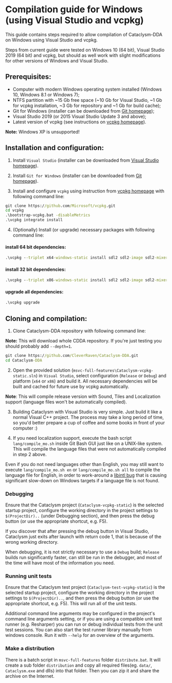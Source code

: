 # Compilation guide for Windows (using Visual Studio and vcpkg)

This guide contains steps required to allow compilation of Cataclysm-DDA on Windows using Visual Studio and vcpkg.

Steps from current guide were tested on Windows 10 (64 bit), Visual Studio 2019 (64 bit) and vcpkg, but should as well work with slight modifications for other versions of Windows and Visual Studio.

## Prerequisites:

* Computer with modern Windows operating system installed (Windows 10, Windows 8.1 or Windows 7);
* NTFS partition with ~15 Gb free space (~10 Gb for Visual Studio, ~1 Gb for vcpkg installation, ~3 Gb for repository and ~1 Gb for build cache);
* Git for Windows (installer can be downloaded from [Git homepage](https://git-scm.com/));
* Visual Studio 2019 (or 2015 Visual Studio Update 3 and above);
* Latest version of vcpkg (see instructions on [vcpkg homepage](https://github.com/Microsoft/vcpkg)).

**Note:** Windows XP is unsupported!

## Installation and configuration:

1. Install `Visual Studio` (installer can be downloaded from [Visual Studio homepage](https://visualstudio.microsoft.com/)).

2. Install `Git for Windows` (installer can be downloaded from [Git homepage](https://git-scm.com/)).

3. Install and configure `vcpkg` using instruction from [vcpkg homepage](https://github.com/Microsoft/vcpkg/blob/master/README.md#quick-start) with following command line:

```cmd
git clone https://github.com/Microsoft/vcpkg.git
cd vcpkg
.\bootstrap-vcpkg.bat -disableMetrics
.\vcpkg integrate install
```

4. (Optionally) Install (or upgrade) necessary packages with following command line:

#### install 64 bit dependencies:

```cmd
.\vcpkg --triplet x64-windows-static install sdl2 sdl2-image sdl2-mixer[dynamic-load,libflac,mpg123,libmodplug,libvorbis] sdl2-ttf gettext
```


#### install 32 bit dependencies:

```cmd
.\vcpkg --triplet x86-windows-static install sdl2 sdl2-image sdl2-mixer[dynamic-load,libflac,mpg123,libmodplug,libvorbis] sdl2-ttf gettext
```

#### upgrade all dependencies:

```cmd
.\vcpkg upgrade
```

## Cloning and compilation:

1. Clone Cataclysm-DDA repository with following command line:

**Note:** This will download whole CDDA repository. If you're just testing you should probably add `--depth=1`.

```cmd
git clone https://github.com/CleverRaven/Cataclysm-DDA.git
cd Cataclysm-DDA
```

2. Open the provided solution (`msvc-full-features\Cataclysm-vcpkg-static.sln`) in `Visual Studio`, select configuration (`Release` or `Debug`) and platform (`x64` or `x86`) and build it. All necessary dependencies will be built and cached for future use by vcpkg automatically.

**Note**: This will compile release version with Sound, Tiles and Localization support (language files won't be automatically compiled).

3. Building Cataclysm with Visual Studio is very simple. Just build it like a normal Visual C++ project. The process may take a long period of time, so you'd better prepare a cup of coffee and some books in front of your computer :)

4. If you need localization support, execute the bash script `lang/compile_mo.sh` inside Git Bash GUI just like on a UNIX-like system. This will compile the language files that were not automatically compiled in step 2 above.

Even if you do not need languages other than English, you may still want to execute `lang/compile_mo.sh en` or `lang/compile_mo.sh all` to compile the language file for English, in order to work-around a [libintl bug](https://savannah.gnu.org/bugs/index.php?58006) that is causing significant slow-down on Windows targets if a language file is not found.

### Debugging

Ensure that the Cataclysm project (`Cataclysm-vcpkg-static`) is the selected startup project, configure the working directory in the project settings to `$(ProjectDir)..` (under Debugging section), and then press the debug button (or use the appropriate shortcut, e.g. F5).

If you discover that after pressing the debug button in Visual Studio, Cataclysm just exits after launch with return code 1, that is because of the wrong working directory.

When debugging, it is not strictly necessary to use a `Debug` build; `Release` builds run significantly faster, can still be run in the debugger, and most of the time will have most of the information you need.

### Running unit tests

Ensure that the Cataclysm test project (`Cataclysm-test-vcpkg-static`) is the selected startup project, configure the working directory in the project settings to `$(ProjectDir)..`, and then press the debug button (or use the appropriate shortcut, e.g. F5). This will run all of the unit tests.

Additional command line arguments may be configured in the project's command line arguments setting, or if you are using a compatible unit test runner (e.g. Resharper) you can run or debug individual tests from the unit test sessions.
You can also start the test runner library manually from windows console. Run it with `--help` for an overview of the arguments.

### Make a distribution

There is a batch script in `msvc-full-features` folder `distribute.bat`. It will create a sub folder `distribution` and copy all required files(eg. `data/`, `Cataclysm.exe` and dlls) into that folder. Then you can zip it and share the archive on the Internet.
